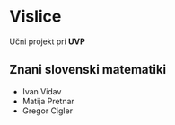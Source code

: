 # Vislice
Učni projekt pri **UVP**

## Znani slovenski matematiki
- Ivan Vidav
- Matija Pretnar
- Gregor Cigler
